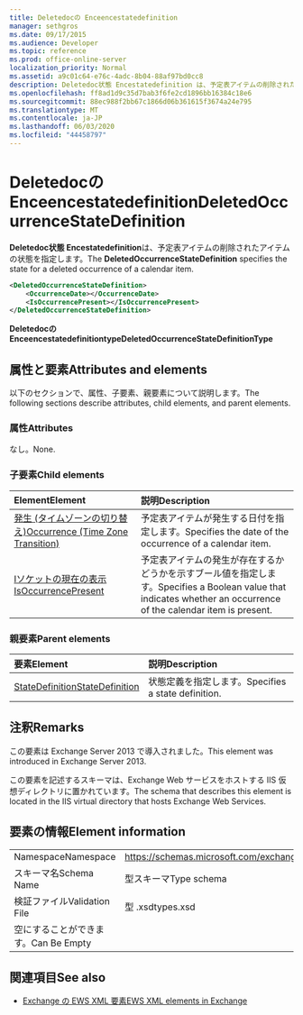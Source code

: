 ```yaml
---
title: Deletedocの Enceencestatedefinition
manager: sethgros
ms.date: 09/17/2015
ms.audience: Developer
ms.topic: reference
ms.prod: office-online-server
localization_priority: Normal
ms.assetid: a9c01c64-e76c-4adc-8b04-88af97bd0cc8
description: Deletedoc状態 Encestatedefinition は、予定表アイテムの削除されたアイテムの状態を指定します。
ms.openlocfilehash: ff8ad1d9c35d7bab3f6fe2cd1896bb16384c18e6
ms.sourcegitcommit: 88ec988f2bb67c1866d06b361615f3674a24e795
ms.translationtype: MT
ms.contentlocale: ja-JP
ms.lasthandoff: 06/03/2020
ms.locfileid: "44458797"
---
```

# <a name="deletedoccurrencestatedefinition"></a><span data-ttu-id="07435-103">Deletedocの Enceencestatedefinition</span><span class="sxs-lookup"><span data-stu-id="07435-103">DeletedOccurrenceStateDefinition</span></span>

<span data-ttu-id="07435-104">**Deletedoc状態 Encestatedefinition**は、予定表アイテムの削除されたアイテムの状態を指定します。</span><span class="sxs-lookup"><span data-stu-id="07435-104">The **DeletedOccurrenceStateDefinition** specifies the state for a deleted occurrence of a calendar item.</span></span> 
  
```XML
<DeletedOccurrenceStateDefinition>
    <OccurrenceDate></OccurrenceDate>
    <IsOccurrencePresent></IsOccurrencePresent>
</DeletedOccurrenceStateDefinition>
```

 <span data-ttu-id="07435-105">**Deletedocの Enceencestatedefinitiontype**</span><span class="sxs-lookup"><span data-stu-id="07435-105">**DeletedOccurrenceStateDefinitionType**</span></span>
## <a name="attributes-and-elements"></a><span data-ttu-id="07435-106">属性と要素</span><span class="sxs-lookup"><span data-stu-id="07435-106">Attributes and elements</span></span>

<span data-ttu-id="07435-107">以下のセクションで、属性、子要素、親要素について説明します。</span><span class="sxs-lookup"><span data-stu-id="07435-107">The following sections describe attributes, child elements, and parent elements.</span></span>
  
### <a name="attributes"></a><span data-ttu-id="07435-108">属性</span><span class="sxs-lookup"><span data-stu-id="07435-108">Attributes</span></span>

<span data-ttu-id="07435-109">なし。</span><span class="sxs-lookup"><span data-stu-id="07435-109">None.</span></span>
  
### <a name="child-elements"></a><span data-ttu-id="07435-110">子要素</span><span class="sxs-lookup"><span data-stu-id="07435-110">Child elements</span></span>

|<span data-ttu-id="07435-111">**Element**</span><span class="sxs-lookup"><span data-stu-id="07435-111">**Element**</span></span>|<span data-ttu-id="07435-112">**説明**</span><span class="sxs-lookup"><span data-stu-id="07435-112">**Description**</span></span>|
|:-----|:-----|
|[<span data-ttu-id="07435-113">発生 (タイムゾーンの切り替え)</span><span class="sxs-lookup"><span data-stu-id="07435-113">Occurrence (Time Zone Transition)</span></span>](occurrence-time-zone-transition.md) <br/> |<span data-ttu-id="07435-114">予定表アイテムが発生する日付を指定します。</span><span class="sxs-lookup"><span data-stu-id="07435-114">Specifies the date of the occurrence of a calendar item.</span></span>  <br/> |
|[<span data-ttu-id="07435-115">Iソケットの現在の表示</span><span class="sxs-lookup"><span data-stu-id="07435-115">IsOccurrencePresent</span></span>](isoccurrencepresent.md) <br/> |<span data-ttu-id="07435-116">予定表アイテムの発生が存在するかどうかを示すブール値を指定します。</span><span class="sxs-lookup"><span data-stu-id="07435-116">Specifies a Boolean value that indicates whether an occurrence of the calendar item is present.</span></span>  <br/> |
   
### <a name="parent-elements"></a><span data-ttu-id="07435-117">親要素</span><span class="sxs-lookup"><span data-stu-id="07435-117">Parent elements</span></span>

|<span data-ttu-id="07435-118">**要素**</span><span class="sxs-lookup"><span data-stu-id="07435-118">**Element**</span></span>|<span data-ttu-id="07435-119">**説明**</span><span class="sxs-lookup"><span data-stu-id="07435-119">**Description**</span></span>|
|:-----|:-----|
|[<span data-ttu-id="07435-120">StateDefinition</span><span class="sxs-lookup"><span data-stu-id="07435-120">StateDefinition</span></span>](statedefinition.md) <br/> |<span data-ttu-id="07435-121">状態定義を指定します。</span><span class="sxs-lookup"><span data-stu-id="07435-121">Specifies a state definition.</span></span>  <br/> |
   
## <a name="remarks"></a><span data-ttu-id="07435-122">注釈</span><span class="sxs-lookup"><span data-stu-id="07435-122">Remarks</span></span>

<span data-ttu-id="07435-123">この要素は Exchange Server 2013 で導入されました。</span><span class="sxs-lookup"><span data-stu-id="07435-123">This element was introduced in Exchange Server 2013.</span></span>
  
<span data-ttu-id="07435-124">この要素を記述するスキーマは、Exchange Web サービスをホストする IIS 仮想ディレクトリに置かれています。</span><span class="sxs-lookup"><span data-stu-id="07435-124">The schema that describes this element is located in the IIS virtual directory that hosts Exchange Web Services.</span></span>
  
## <a name="element-information"></a><span data-ttu-id="07435-125">要素の情報</span><span class="sxs-lookup"><span data-stu-id="07435-125">Element information</span></span>

|||
|:-----|:-----|
|<span data-ttu-id="07435-126">Namespace</span><span class="sxs-lookup"><span data-stu-id="07435-126">Namespace</span></span>  <br/> |https://schemas.microsoft.com/exchange/services/2006/types  <br/> |
|<span data-ttu-id="07435-127">スキーマ名</span><span class="sxs-lookup"><span data-stu-id="07435-127">Schema Name</span></span>  <br/> |<span data-ttu-id="07435-128">型スキーマ</span><span class="sxs-lookup"><span data-stu-id="07435-128">Type schema</span></span>  <br/> |
|<span data-ttu-id="07435-129">検証ファイル</span><span class="sxs-lookup"><span data-stu-id="07435-129">Validation File</span></span>  <br/> |<span data-ttu-id="07435-130">型 .xsd</span><span class="sxs-lookup"><span data-stu-id="07435-130">types.xsd</span></span>  <br/> |
|<span data-ttu-id="07435-131">空にすることができます。</span><span class="sxs-lookup"><span data-stu-id="07435-131">Can Be Empty</span></span>  <br/> ||
   
## <a name="see-also"></a><span data-ttu-id="07435-132">関連項目</span><span class="sxs-lookup"><span data-stu-id="07435-132">See also</span></span>

- [<span data-ttu-id="07435-133">Exchange の EWS XML 要素</span><span class="sxs-lookup"><span data-stu-id="07435-133">EWS XML elements in Exchange</span></span>](ews-xml-elements-in-exchange.md)

